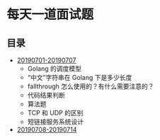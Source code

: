 # 每天一道面试题

## 目录

- [20190701-20190707]()
  - Golang 的调度模型
  - “中文”字符串在 Golang 下是多少长度
  - fallthrough 怎么使用的？有什么需要注意的？
  - 代码结果判断
  - 算法题
  - TCP 和 UDP 的区别
  - 短链接服务系统设计
- [20190708-20190714]()
